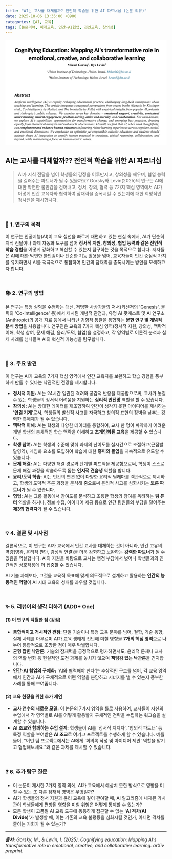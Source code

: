 ```yaml
---
title: "AI는 교사를 대체할까? 전인적 학습을 위한 AI 파트너십 (논문 리뷰)"
date: 2025-10-06 13:35:00 +0900
categories: [AI, 교육]
tags: [논문리뷰, 미래교육, 인간-AI협업, 전인교육, 창의성]
---
```


![사진](/assets/AIs-transformative-role.png)

## AI는 교사를 대체할까?? 전인적 학습을 위한 AI 파트너십

> AI가 지식 전달을 넘어 학생들의 감정을 어루만지고, 창의성을 깨우며, 협업 능력을 길러주는 파트너가 될 수 있을까요? Gorsky와 Levin(2025)의 연구는 AI에 대한 막연한 불안감을 걷어내고, 정서, 창의, 협력 등 7가지 핵심 영역에서 AI가 어떻게 인간 교육자와 협력하여 잠재력을 증폭시킬 수 있는지에 대한 희망적인 청사진을 제시합니다.

<br>

### 🎯 1. 연구의 목적

이 연구는 인공지능(AI)이 교육 실천을 빠르게 재편하고 있는 현실 속에서, AI가 단순히 지식 전달이나 과제 자동화 도구를 넘어 **정서적 지원, 창의성, 협업 능력과 같은 전인적 학습 경험**을 어떻게 강화하고 혁신할 수 있는지 탐구하는 것을 목적으로 합니다. 저자들은 AI에 대한 막연한 불안감이나 단순한 기능 활용을 넘어, 교육자들이 인간 중심적 가치를 유지하면서 AI를 적극적으로 통합하여 인간의 잠재력을 증폭시키는 방안을 모색하고자 합니다.

<br>

### 📚 2. 연구의 방법

본 연구는 특정 실험을 수행하는 대신, 저명한 사상가들의 저서(키신저의 'Genesis', 몰릭의 'Co-Intelligence' 등)에서 제시된 개념적 관점과, 유명 AI 팟캐스트 및 AI 연구소(Anthropic)의 공개 자료 등에서 나타난 경험적 통찰을 통합하는 **문헌 연구 및 개념적 분석 방법**을 사용합니다. 연구진은 교육의 7가지 핵심 영역(정서적 지원, 창의성, 맥락적 이해, 학생 참여, 문제 해결, 윤리/도덕, 협업)을 설정하고, 각 영역별로 이론적 분석과 실제 사례를 넘나들며 AI의 혁신적 가능성을 탐구합니다.

<br>

### 🔑 3. 주요 발견

이 연구는 AI가 교육의 7가지 핵심 영역에서 인간 교육자를 보완하고 학습 경험을 풍부하게 만들 수 있다는 낙관적인 전망을 제시합니다.

* **정서적 지원:** AI는 24시간 일관된 격려와 공감적 반응을 제공함으로써, 교사가 놓칠 수 있는 학생들의 정서적 어려움을 지원하는 **심리적 안전망** 역할을 할 수 있습니다.
* **창의성:** AI는 방대한 데이터를 재조합하여 인간이 생각지 못한 아이디어를 제시하는 '**연결 기계**'로서, 학생들의 발산적 사고를 자극하고 창의적 표현의 장벽을 낮추는 강력한 촉매제가 될 수 있습니다.
* **맥락적 이해:** AI는 학생의 다양한 데이터를 통합하여, 교사 한 명이 파악하기 어려운 개별 학생의 총체적인 학습 맥락을 이해하고 **초개인화된 교육**을 제공할 수 있습니다.
* **학생 참여:** AI는 학생의 수준에 맞춰 과제의 난이도를 실시간으로 조절하고(근접발달영역), 게임화 요소를 도입하여 학습에 대한 **흥미와 몰입**을 지속적으로 유도할 수 있습니다.
* **문제 해결:** AI는 다양한 해결 경로와 단계별 피드백을 제공함으로써, 학생이 스스로 문제 해결 과정을 학습하도록 돕는 **인지적 견습생** 역할을 합니다.
* **윤리/도덕 학습:** AI는 인간의 편견 없이 다양한 윤리적 딜레마를 객관적으로 제시하고, 학생의 도덕적 추론 과정을 분석해 줌으로써 윤리적 사고를 심화시키는 **토론 파트너**가 될 수 있습니다.
* **협업:** AI는 그룹 활동에서 참여도를 분석하고 조용한 학생의 참여를 독려하는 **팀 튜터** 역할을 하거나, 정보 수집, 아이디어 제공 등으로 인간 팀원들의 부담을 덜어주는 **제3의 협력자**가 될 수 있습니다.

<br>

### 💡 4. 결론 및 시사점

결론적으로, 이 연구는 AI가 교육에서 인간 교사를 대체하는 것이 아니라, 인간 고유의 역량(영감, 윤리적 판단, 감성적 연결)을 더욱 강화하고 보완하는 **강력한 파트너**가 될 수 있음을 역설합니다. AI의 지원을 바탕으로 교사는 행정 부담에서 벗어나 학생들과의 인간적인 상호작용에 더 집중할 수 있습니다.

AI 기술 자체보다, 그것을 교육적 목표에 맞게 의도적으로 설계하고 활용하는 **인간의 능동적인 역할**이 AI 시대 교육의 성패를 좌우할 것입니다.

<br>

### ✨ 5. 리뷰어의 생각 더하기 (ADD+ One)

#### (1) 이 연구의 탁월한 점 (강점)

* **통합적이고 거시적인 관점:** 단일 기술이나 특정 교육 분야를 넘어, 철학, 기술 동향, 실제 사례를 아우르며 AI가 교육 생태계 전반에 미칠 영향을 **7개의 핵심 영역**으로 나누어 통합적으로 조망한 점이 매우 탁월합니다.
* **균형 잡힌 낙관론:** 기술의 잠재력을 긍정적으로 평가하면서도, 윤리적 문제나 교사의 역할 변화 등 현실적인 도전 과제를 놓치지 않으며 **책임감 있는 낙관론**을 견지합니다.
* **인간-AI 협업의 구체화:** 'AI와 협력해야 한다'는 추상적인 구호를 넘어, 각 교육 영역에서 인간과 AI가 구체적으로 어떤 역할을 분담하고 시너지를 낼 수 있는지 풍부한 사례를 통해 보여줍니다.

#### (2) 교육 현장을 위한 추가 제언

* **교사 연수의 새로운 모델:** 이 논문의 7가지 영역을 틀로 사용하여, 교사들이 자신의 수업에서 각 영역별로 AI를 어떻게 활용할지 구체적인 전략을 수립하는 워크숍을 설계할 수 있습니다.
* **AI 조교와 함께하는 수업 설계:** 학생들이 AI를 '정서적 지지자', '창의적 파트너' 등 특정 역할을 부여받은 **AI 조교**로 여기고 프로젝트를 수행하게 할 수 있습니다. 예를 들어, "이번 팀 프로젝트에서는 AI에게 '회의록 작성 및 아이디어 제안' 역할을 맡기고 협업해보세요."와 같은 과제를 제시할 수 있습니다.

<br>

### ❓ 6. 추가 탐구 질문

* 이 논문이 제시한 7가지 영역 외에, AI가 교육에서 예상치 못한 방식으로 영향을 미칠 수 있는 또 다른 잠재적 영역은 무엇일까?
* AI가 학생들의 정서 지원과 윤리 교육에 깊이 관여할 때, AI 알고리즘에 내재된 가치관이 학생들에게 편향된 영향을 미칠 위험은 어떻게 통제할 수 있는가?
* 모든 학생이 고품질 AI 교육 도구에 동등하게 접근할 수 없는 '**AI 격차(AI Divide)**'가 발생할 때, 이는 기존의 교육 불평등을 심화시킬 것인가, 아니면 격차를 줄이는 기회가 될 수 있는가?

---

_**출처:** Gorsky, M., & Levin, I. (2025). Cognifying education: Mapping AI's transformative role in emotional, creative, and collaborative learning. arXiv preprint._
